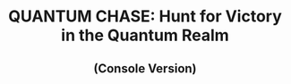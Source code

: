 <h1 align = "center"> QUANTUM CHASE: Hunt for Victory in the Quantum Realm </h1>
<h2 align = "center">(Console Version)</h2>
